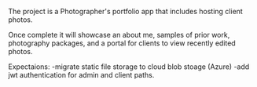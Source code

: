 The project is a Photographer's portfolio app that includes hosting client photos. 

Once complete it will showcase an about me, samples of prior work, photography packages, and a portal for clients to view recently edited photos.

Expectaions:
-migrate static file storage to cloud blob stoage (Azure)
-add jwt authentication for admin and client paths.
